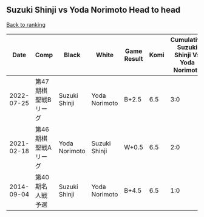 ## Suzuki Shinji vs Yoda Norimoto Head to head

[Back to ranking](../../index.md)




| **Date** | **Comp** | **Black** | **White** | **Game Result** | **Komi** | **Cumulative Suzuki Shinji Vs Yoda Norimoto** | **Suzuki Shinji Streak** | **Yoda Norimoto Streak** | 
| --- | --- | --- | --- | --- | --- | --- | --- | --- |
| 2022-07-25 | 第47期棋聖戦Bリーグ | Suzuki Shinji | Yoda Norimoto | B+2.5 | 6.5 | 3:0 | 3 | 0 | 
| 2021-02-18 | 第46期棋聖戦Aリーグ | Yoda Norimoto | Suzuki Shinji | W+0.5 | 6.5 | 2:0 | 2 | 0 | 
| 2014-09-04 | 第40期名人戦予選 | Suzuki Shinji | Yoda Norimoto | B+4.5 | 6.5 | 1:0 | 1 | 0 |




